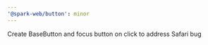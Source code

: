 ```yaml
---
'@spark-web/button': minor
---
```


Create BaseButton and focus button on click to address Safari bug

